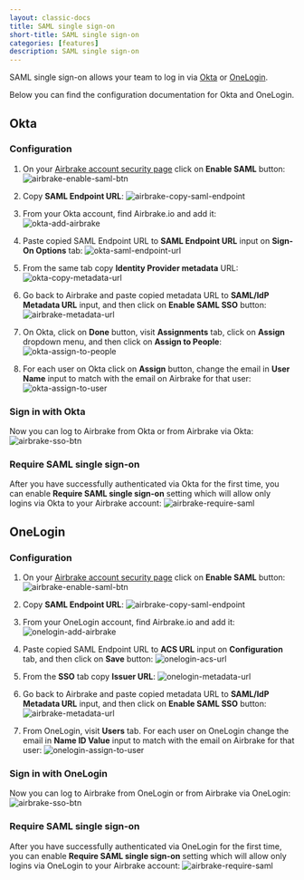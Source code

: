 ```yaml
---
layout: classic-docs
title: SAML single sign-on
short-title: SAML single sign-on
categories: [features]
description: SAML single sign-on
---
```


SAML single sign-on allows your team to log in via [Okta](https://www.okta.com)
or [OneLogin](https://www.onelogin.com).

Below you can find the configuration documentation for Okta and OneLogin.

## Okta

### Configuration

1. On your [Airbrake account security page](https://airbrake.io/account/security)
click on **Enable SAML** button:
![airbrake-enable-saml-btn](/docs/assets/img/docs/features/saml/airbrake-enable-saml-btn.png)

2. Copy **SAML Endpoint URL**:
![airbrake-copy-saml-endpoint](/docs/assets/img/docs/features/saml/airbrake-copy-saml-endpoint.png)

3. From your Okta account, find Airbrake.io and add it:
![okta-add-airbrake](/docs/assets/img/docs/features/saml/okta-add-airbrake.png)

4. Paste copied SAML Endpoint URL to **SAML Endpoint URL** input on
**Sign-On Options** tab:
![okta-saml-endpoint-url](/docs/assets/img/docs/features/saml/okta-saml-endpoint-url.png)

5. From the same tab copy **Identity Provider metadata** URL:
![okta-copy-metadata-url](/docs/assets/img/docs/features/saml/okta-copy-metadata-url.png)

6. Go back to Airbrake and paste copied metadata URL to **SAML/IdP Metadata URL** input,
and then click on **Enable SAML SSO** button:
![airbrake-metadata-url](/docs/assets/img/docs/features/saml/airbrake-metadata-url.png)

7. On Okta, click on **Done** button, visit **Assignments** tab, click on **Assign**
dropdown menu, and then click on **Assign to People**:
![okta-assign-to-people](/docs/assets/img/docs/features/saml/okta-assign-to-people.png)

8. For each user on Okta click on **Assign** button, change the email in
**User Name** input to match with the email on Airbrake for that user:
![okta-assign-to-user](/docs/assets/img/docs/features/saml/okta-assign-to-user.png)

### Sign in with Okta

Now you can log to Airbrake from Okta or from Airbrake via Okta:
![airbrake-sso-btn](/docs/assets/img/docs/features/saml/airbrake-sso-btn.png)

### Require SAML single sign-on

After you have successfully authenticated via Okta for the first time, you can
enable **Require SAML single sign-on** setting which will allow only logins via
Okta to your Airbrake account:
![airbrake-require-saml](/docs/assets/img/docs/features/saml/airbrake-require-saml.png)


## OneLogin

### Configuration

1. On your [Airbrake account security page](https://airbrake.io/account/security)
click on **Enable SAML** button:
![airbrake-enable-saml-btn](/docs/assets/img/docs/features/saml/airbrake-enable-saml-btn.png)

2. Copy **SAML Endpoint URL**:
![airbrake-copy-saml-endpoint](/docs/assets/img/docs/features/saml/airbrake-copy-saml-endpoint.png)


3. From your OneLogin account, find Airbrake.io and add it:
![onelogin-add-airbrake](/docs/assets/img/docs/features/saml/onelogin-add-airbrake.png)

4. Paste copied SAML Endpoint URL to **ACS URL** input on **Configuration** tab,
and then click on **Save** button:
![onelogin-acs-url](/docs/assets/img/docs/features/saml/onelogin-acs-url.png)

5. From the **SSO** tab copy **Issuer URL**:
![onelogin-metadata-url](/docs/assets/img/docs/features/saml/onelogin-metadata-url.png)

6. Go back to Airbrake and paste copied metadata URL to **SAML/IdP Metadata URL** input,
and then click on **Enable SAML SSO** button:
![airbrake-metadata-url](/docs/assets/img/docs/features/saml/airbrake-onelogin-metadata-url.png)

7. From OneLogin, visit **Users** tab. For each user on OneLogin change the email
in **Name ID Value** input to match with the email on Airbrake for that user:
![onelogin-assign-to-user](/docs/assets/img/docs/features/saml/onelogin-assign-to-user.png)

### Sign in with OneLogin

Now you can log to Airbrake from OneLogin or from Airbrake via OneLogin:
![airbrake-sso-btn](/docs/assets/img/docs/features/saml/airbrake-sso-btn.png)

### Require SAML single sign-on

After you have successfully authenticated via OneLogin for the first time, you can
enable **Require SAML single sign-on** setting which will allow only logins via
OneLogin to your Airbrake account:
![airbrake-require-saml](/docs/assets/img/docs/features/saml/airbrake-require-saml.png)
